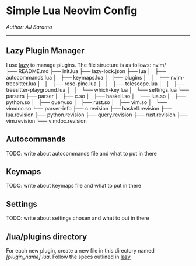 # Simple Lua Neovim Config
*Author: AJ Sarama*

---

## Lazy Plugin Manager

I use [lazy](https://github.com/folke/lazy.nvim) to manage plugins. The file structure is as follows:
nvim/  
├── README.md
├── init.lua
├── lazy-lock.json
├── lua
│   ├── autocommands.lua
│   ├── keymaps.lua
│   ├── plugins
│   │   ├── nvim-treesitter.lua
│   │   ├── rose-pine.lua
│   │   ├── telescope.lua
│   │   ├── treesitter-playground.lua
│   │   └── which-key.lua
│   └── settings.lua
└── parsers
    ├── parser
    │   ├── c.so
    │   ├── haskell.so
    │   ├── lua.so
    │   ├── python.so
    │   ├── query.so
    │   ├── rust.so
    │   ├── vim.so
    │   └── vimdoc.so
    └── parser-info
        ├── c.revision
        ├── haskell.revision
        ├── lua.revision
        ├── python.revision
        ├── query.revision
        ├── rust.revision
        ├── vim.revision
        └── vimdoc.revision

## Autocommands

TODO: write about autocommands file and what to put in there

## Keymaps

TODO: write about keymaps file and what to put in there

## Settings

TODO: write about settings chosen and what to put in there

## /lua/plugins directory

For each new plugin, create a new file in this directory named *[plugin_name].lua*. 
Follow the specs outlined in [lazy](https://github.com/folke/lazy.nvim)

